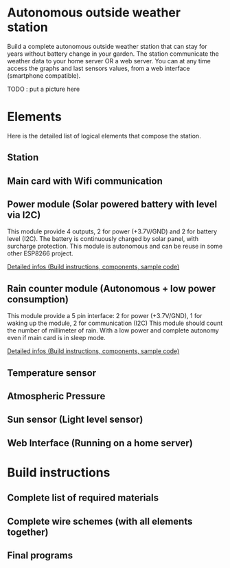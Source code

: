 # Autonomous outside weather station

Build a complete autonomous outside weather station that can stay for years without battery change in your garden.
The station communicate the weather data to your home server OR a web server.
You can at any time access the graphs and last sensors values, from a web interface (smartphone compatible).

TODO : put a picture here

# Elements

Here is the detailed list of logical elements that compose the station.

## Station 

## Main card with Wifi communication

## Power module (Solar powered battery with level  via I2C)

This module provide 4 outputs, 2 for power (+3.7V/GND) and 2 for battery level (I2C).
The battery is continuously charged by solar panel, with surcharge protection.
This module is autonomous and can be reuse in some other ESP8266 project.

[Detailed infos (Build instructions, components, sample code)](./elements/power_module/README.md)

## Rain counter module (Autonomous + low power consumption)  

This module provide a 5 pin interface: 2 for power (+3.7V/GND), 1 for waking up the module, 2 for communication (I2C)
This module should count the number of millimeter of rain. 
With a low power and complete autonomy even if main card is in sleep mode.

[Detailed infos (Build instructions, components, sample code)](./elements/rain_counter_module/README.md)

## Temperature sensor

## Atmospheric Pressure

## Sun sensor (Light level sensor)

## Web Interface (Running on a home server)

# Build instructions

## Complete list of required materials

## Complete wire schemes (with all elements together)

## Final programs
